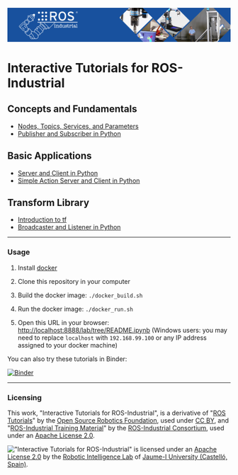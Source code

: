 [![ROS Industrial Homepage](img/logo.jpg)](https://rosindustrial.org/)
# Interactive Tutorials for ROS-Industrial

## Concepts and Fundamentals
* [Nodes, Topics, Services, and Parameters](Concepts/Fundamentals/index.ipynb)
* [Publisher and Subscriber in Python](Concepts/Topics/index.ipynb)

## Basic Applications
* [Server and Client in Python](Applications/Services/index.ipynb)
* [Simple Action Server and Client in Python](Applications/Actions/index.ipynb)

## Transform Library
* [Introduction to tf](Transform/Intro/index.ipynb)
* [Broadcaster and Listener in Python](Transform/Programming/index.ipynb)

<hr>

### Usage

1. Install [docker](https://www.docker.com/)

2. Clone this repository in your computer

3. Build the docker image:
```./docker_build.sh```

4. Run the docker image:
```./docker_run.sh```

5. Open this URL in your browser:
[http://localhost:8888/lab/tree/README.ipynb](http://localhost:8888/lab/tree/README.ipynb) (Windows users: you may need to replace `localhost` with `192.168.99.100` or any IP address assigned to your docker machine)

You can also try these tutorials in Binder:

[![Binder](https://mybinder.org/badge.svg)](https://mybinder.org/v2/gh/RobInLabUJI/ROSIN-Tutorials/master?urlpath=lab/tree/README.ipynb)

<hr>

### Licensing

This work, "Interactive Tutorials for ROS-Industrial", is a derivative of "[ROS Tutorials](http://wiki.ros.org/ROS/Tutorials)" by the [Open Source Robotics Foundation](http://www.osrfoundation.org/), used under [CC BY](https://creativecommons.org/licenses/by/3.0/), and "[ROS-Industrial Training Material](http://ros-industrial.github.io/industrial_training/index.html)" by the [ROS-Industrial Consortium](http://rosindustrial.org/ric), used under an [Apache License 2.0](https://www.apache.org/licenses/LICENSE-2.0).

<a href="http://robinlab.uji.es"><img align="left" src="img/robinlab_logo.png"></a>
"Interactive Tutorials for ROS-Industrial" is licensed under an [Apache License 2.0](https://www.apache.org/licenses/LICENSE-2.0) by the [Robotic Intelligence Lab](http://robinlab.uji.es) of [Jaume-I University (Castelló, Spain)](http://www.uji.es).

